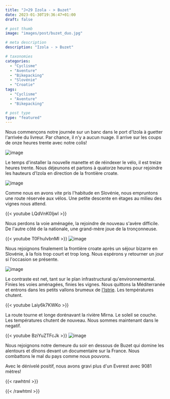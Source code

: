 ```yaml
---
title: "J+29 Izola - > Buzet"
date: 2023-01-30T19:36:47+01:00
draft: false

# post thumb
image: "images/post/buzet_duo.jpg"

# meta description
description: "Izola - > Buzet"

# taxonomies
categories:
  - "Cyclisme" 
  - "Aventure" 
  - "Bikepacking" 
  - "Slovénie" 
  - "Croatie" 
tags:
  - "Cyclisme" 
  - "Aventure" 
  - "Bikepacking" 

# post type
type: "featured"
---
```


Nous commençons notre journée sur un banc dans le port d'Izola à guetter l'arrivée du livreur. Par chance, il n'y a aucun nuage. Il arrive sur les coups de onze heures trente avec notre colis! 

![image](../../images/post/buzet_dhl.jpg)

Le temps d'installer la nouvelle manette et de réindexer le vélo, il est treize heures trente. Nous déjeunons et partons à quatorze heures pour rejoindre les hauteurs d'Izola en direction de la frontière croate. 

![image](../../images/post/buzet_izola.jpg)

Comme nous en avons vite pris l'habitude en Slovénie, nous empruntons une route réservée aux vélos. Une petite descente en étages au milieu des vignes nous attend. 

{{< youtube LQdVnK0IjwI >}} 

Nous perdons la voie aménagée, la rejoindre de nouveau s'avère difficile. De l'autre côté de la nationale, une grand-mère joue de la tronçonneuse. 

{{< youtube T0FhuIvbnMI >}}
![image](../../images/post/buzet_grandmere.jpg)

Nous rejoignons finalement la frontière croate après un séjour bizarre en Slovénie, à la fois trop court et trop long. Nous espérons y retourner un jour si l'occasion se présente. 

![image](../../images/post/buzet_frontiere.jpg)

Le contraste est net, tant sur le plan infrastructural qu'environnemental. Finies les voies aménagées, finies les vignes. Nous quittons la Méditerranée et entrons dans les petits vallons brumeux de [l'Istrie](https://fr.m.wikipedia.org/wiki/Istrie). Les températures chutent.

{{< youtube Laiy6k7KWKo >}} 

La route tourne et longe dorénavant la rivière Mirna. Le soleil se couche. Les températures chutent de nouveau. Nous sommes maintenant dans le negatif. 

{{< youtube BziYuZTFcJk >}} 
![image](../../images/post/buzet_riviere.jpg)

Nous rejoignons notre demeure du soir en dessous de Buzet qui domine les alentours et dînons devant un documentaire sur la France. Nous combattons le mal du pays comme nous pouvons. 

Avec le dénivelé positif, nous avons gravi plus d'un Everest avec 9081 mètres!

{{< rawhtml >}}
<div class="strava-embed-placeholder" data-embed-type="activity" data-embed-id="8478829501"></div><script src="https://strava-embeds.com/embed.js"></script>
{{< /rawhtml >}}
